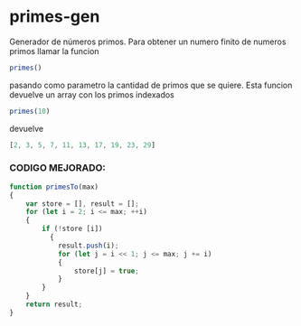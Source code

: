 # primes-gen
Generador de números primos. Para obtener un numero finito de numeros primos llamar la funcion

```javascript 
primes() 
```

pasando como parametro la cantidad de primos que se quiere. Esta funcion devuelve un array con los primos indexados


```javascript 
primes(10) 
```

devuelve
```javascript 
[2, 3, 5, 7, 11, 13, 17, 19, 23, 29]
```

### CODIGO MEJORADO:

```javascript
function primesTo(max)
{
    var store = [], result = [];
    for (let i = 2; i <= max; ++i)
    {
        if (!store [i])
          {
            result.push(i);
            for (let j = i << 1; j <= max; j += i)
            {
                store[j] = true;
            }
        }
    }
    return result;
}
```
